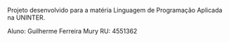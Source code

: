 Projeto desenvolvido para a matéria Linguagem de Programação Aplicada na UNINTER.

Aluno: Guilherme Ferreira Mury
RU: 4551362
